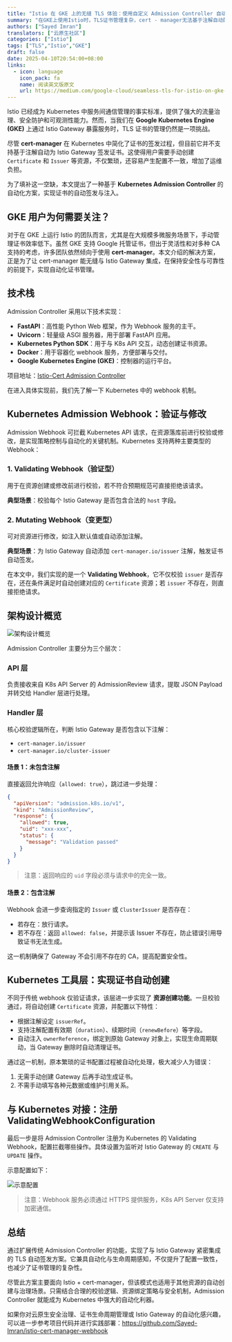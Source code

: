 ```yaml
---
title: "Istio 在 GKE 上的无缝 TLS 体验：使用自定义 Admission Controller 自动签发证书"
summary: "在GKE上使用Istio时，TLS证书管理复杂，cert - manager无法基于注解自动配置。本文介绍通过FastAPI等构建自定义Kubernetes准入控制器，拦截Istio Gateway请求，自动创建证书，实现无缝TLS证书自动配置。 "
authors: ["Sayed Imran"]
translators: ["云原生社区"]
categories: ["Istio"]
tags: ["TLS","Istio","GKE"]
draft: false
date: 2025-04-10T20:54:00+08:00
links:
  - icon: language
    icon_pack: fa
    name: 阅读英文版原文
    url: https://medium.com/google-cloud/seamless-tls-for-istio-on-gke-auto-provisioning-certificates-with-a-custom-admission-controller-b7968053d226
---
```


Istio 已经成为 Kubernetes 中服务间通信管理的事实标准，提供了强大的流量治理、安全防护和可观测性能力。然而，当我们在 **Google Kubernetes Engine (GKE)** 上通过 Istio Gateway 暴露服务时，TLS 证书的管理仍然是一项挑战。

尽管 **cert-manager** 在 Kubernetes 中简化了证书的签发过程，但目前它并不支持基于注解自动为 Istio Gateway 签发证书。这使得用户需要手动创建 `Certificate` 和 `Issuer` 等资源，不仅繁琐，还容易产生配置不一致，增加了运维负担。

为了填补这一空缺，本文提出了一种基于 **Kubernetes Admission Controller** 的自动化方案，实现证书的自动签发与注入。

## GKE 用户为何需要关注？

对于在 GKE 上运行 Istio 的团队而言，尤其是在大规模多微服务场景下，手动管理证书效率低下。虽然 GKE 支持 Google 托管证书，但出于灵活性和对多种 CA 支持的考虑，许多团队依然倾向于使用 **cert-manager**。本文介绍的解决方案，正是为了让 cert-manager 能无缝与 Istio Gateway 集成，在保持安全性与可靠性的前提下，实现自动化证书管理。

## 技术栈

Admission Controller 采用以下技术实现：

- **FastAPI**：高性能 Python Web 框架，作为 Webhook 服务的主干。
- **Uvicorn**：轻量级 ASGI 服务器，用于部署 FastAPI 应用。
- **Kubernetes Python SDK**：用于与 K8s API 交互，动态创建证书资源。
- **Docker**：用于容器化 webhook 服务，方便部署与交付。
- **Google Kubernetes Engine (GKE)**：控制器的运行平台。

项目地址：[Istio-Cert Admission Controller](https://github.com/Sayed-Imran/istio-cert-manager-webhook)

在进入具体实现前，我们先了解一下 Kubernetes 中的 webhook 机制。

## Kubernetes Admission Webhook：验证与修改

Admission Webhook 可拦截 Kubernetes API 请求，在资源落库前进行校验或修改，是实现策略控制与自动化的关键机制。Kubernetes 支持两种主要类型的 Webhook：

### 1. Validating Webhook（验证型）

用于在资源创建或修改前进行校验，若不符合预期规范可直接拒绝该请求。

**典型场景**：校验每个 Istio Gateway 是否包含合法的 `host` 字段。

### 2. Mutating Webhook（变更型）

可对资源进行修改，如注入默认值或自动添加注解。

**典型场景**：为 Istio Gateway 自动添加 `cert-manager.io/issuer` 注解，触发证书自动签发。

在本文中，我们实现的是一个 **Validating Webhook**，它不仅校验 `issuer` 是否存在，还在条件满足时自动创建对应的 `Certificate` 资源；若 `issuer` 不存在，则直接拒绝请求。

## 架构设计概览

![架构设计概览](f1.png)

Admission Controller 主要分为三个层次：

### **API 层**

负责接收来自 K8s API Server 的 AdmissionReview 请求，提取 JSON Payload 并转交给 Handler 层进行处理。

### **Handler 层**

核心校验逻辑所在，判断 Istio Gateway 是否包含以下注解：

- `cert-manager.io/issuer`
- `cert-manager.io/cluster-issuer`

#### 场景 1：未包含注解

直接返回允许响应（`allowed: true`），跳过进一步处理：

```json
{
  "apiVersion": "admission.k8s.io/v1",
  "kind": "AdmissionReview",
  "response": {
    "allowed": true,
    "uid": "xxx-xxx",
    "status": {
      "message": "Validation passed"
    }
  }
}
```

> 注意：返回响应的 `uid` 字段必须与请求中的完全一致。

#### 场景 2：包含注解

Webhook 会进一步查询指定的 `Issuer` 或 `ClusterIssuer` 是否存在：

- 若存在：放行请求。
- 若不存在：返回 `allowed: false`，并提示该 Issuer 不存在，防止错误引用导致证书无法生成。

这一机制确保了 Gateway 不会引用不存在的 CA，提高配置安全性。

## Kubernetes 工具层：实现证书自动创建

不同于传统 webhook 仅验证请求，该层进一步实现了 **资源创建功能**。一旦校验通过，将自动创建 `Certificate` 资源，并配置以下特性：

- 根据注解设定 `issuerRef`。
- 支持注解配置有效期（`duration`）、续期时间（`renewBefore`）等字段。
- 自动注入 `ownerReference`，绑定到原始 Gateway 对象上，实现生命周期联动，当 Gateway 删除时自动清理证书。

通过这一机制，原本繁琐的证书配置过程被自动化处理，极大减少人为错误：

1. 无需手动创建 Gateway 后再手动生成证书。
2. 不需手动填写各种元数据或维护引用关系。

## 与 Kubernetes 对接：注册 ValidatingWebhookConfiguration

最后一步是将 Admission Controller 注册为 Kubernetes 的 Validating Webhook，配置拦截哪些操作。具体设置为监听对 Istio Gateway 的 `CREATE` 与 `UPDATE` 操作。

示意配置如下：

![示意配置](f2.png)

> 注意：Webhook 服务必须通过 HTTPS 提供服务，K8s API Server 仅支持加密通信。

## 总结

通过扩展传统 Admission Controller 的功能，实现了与 Istio Gateway 紧密集成的 TLS 自动签发方案。它兼具自动化与生命周期感知，不仅提升了配置一致性，也减少了证书管理的复杂性。

尽管此方案主要面向 Istio + cert-manager，但该模式也适用于其他资源的自动创建与治理场景。只需结合合理的校验逻辑、资源绑定策略与安全机制，Admission Controller 就能成为 Kubernetes 中强大的自动化利器。

如果你对云原生安全治理、证书生命周期管理或 Istio Gateway 的自动化感兴趣，可以进一步参考项目代码并进行实践部署：https://github.com/Sayed-Imran/istio-cert-manager-webhook
